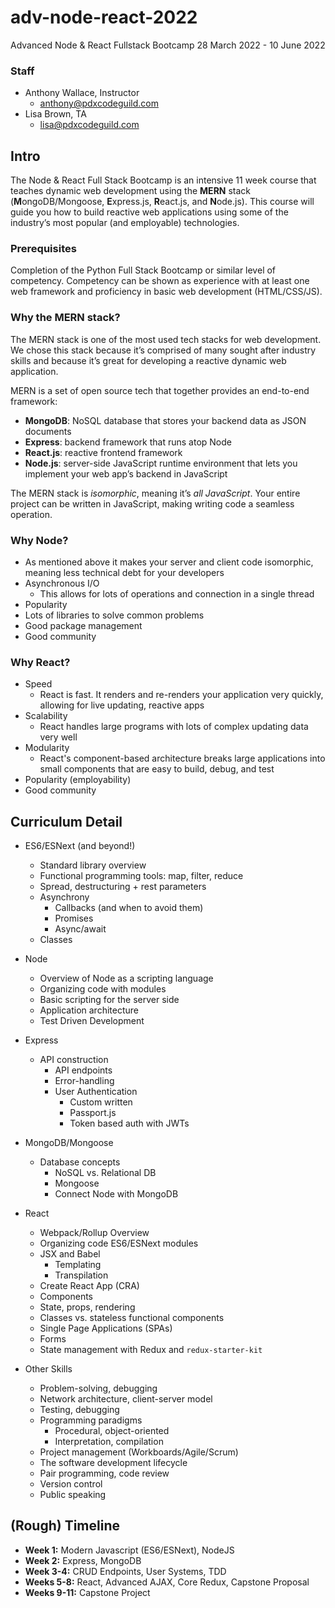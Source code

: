 # adv-node-react-2022
Advanced Node &amp; React Fullstack Bootcamp 28 March 2022 - 10 June 2022

### Staff
- Anthony Wallace, Instructor
  - anthony@pdxcodeguild.com
- Lisa Brown, TA
  - lisa@pdxcodeguild.com

## Intro
The Node & React Full Stack Bootcamp is an intensive 11 week course that teaches dynamic web development using the **MERN** stack (**M**ongoDB/Mongoose, **E**xpress.js, **R**eact.js, and **N**ode.js). This course will guide you how to build reactive web applications using some of the industry’s most popular (and employable) technologies. 

### Prerequisites
Completion of the Python Full Stack Bootcamp or similar level of competency.
Competency can be shown as experience with at least one web framework and proficiency in basic web development (HTML/CSS/JS).

### Why the MERN stack?
The MERN stack is one of the most used tech stacks for web development. We chose this stack because it’s comprised of many sought after industry skills and because it’s great for developing a reactive dynamic web application. 

MERN is a set of open source tech that together provides an end-to-end framework:

- **MongoDB**: NoSQL database that stores your backend data as JSON documents
- **Express**: backend framework that runs atop Node
- **React.js**: reactive frontend framework
- **Node.js**: server-side JavaScript runtime environment that lets you implement your web app’s backend in JavaScript

The MERN stack is *isomorphic*, meaning it’s *all JavaScript*. Your entire project can be written in JavaScript, making writing code a seamless operation. 

### Why Node?
- As mentioned above it makes your server and client code isomorphic, meaning less technical debt for your developers
- Asynchronous I/O
  - This allows for lots of operations and connection in a single thread
- Popularity
- Lots of libraries to solve common problems
- Good package management
- Good community

### Why React?
- Speed
  - React is fast. It renders and re-renders your application very quickly, allowing for live updating, reactive apps
- Scalability 
  - React handles large programs with lots of complex updating data very well
- Modularity
  - React's component-based architecture breaks large applications into small components that are easy to build, debug, and test
- Popularity (employability)
- Good community


## Curriculum Detail
- ES6/ESNext (and beyond!)
  - Standard library overview
  - Functional programming tools: map, filter, reduce
  - Spread, destructuring + rest parameters
  - Asynchrony
      - Callbacks (and when to avoid them)
      - Promises
      - Async/await
  - Classes

- Node
  - Overview of Node as a scripting language
  - Organizing code with modules
  - Basic scripting for the server side
  - Application architecture
  - Test Driven Development
    
- Express
  - API construction
    - API endpoints
    - Error-handling
    - User Authentication
      - Custom written
      - Passport.js
      - Token based auth with JWTs
    
- MongoDB/Mongoose
  - Database concepts
    - NoSQL vs. Relational DB
    - Mongoose
    - Connect Node with MongoDB

- React
  - Webpack/Rollup Overview
  - Organizing code ES6/ESNext modules
  - JSX and Babel
    - Templating
    - Transpilation
  - Create React App (CRA)
  - Components
  - State, props, rendering
  - Classes vs. stateless functional components
  - Single Page Applications (SPAs)
  - Forms
  - State management with Redux and `redux-starter-kit`

- Other Skills
  - Problem-solving, debugging
  - Network architecture, client-server model
  - Testing, debugging
  - Programming paradigms
      - Procedural, object-oriented
      - Interpretation, compilation
  - Project management (Workboards/Agile/Scrum)
  - The software development lifecycle
  - Pair programming, code review
  - Version control
  - Public speaking


## (Rough) Timeline
- **Week 1:** Modern Javascript (ES6/ESNext), NodeJS
- **Week 2:** Express, MongoDB
- **Week 3-4:** CRUD Endpoints, User Systems, TDD
- **Weeks 5-8:** React, Advanced AJAX, Core Redux, Capstone Proposal
- **Weeks 9-11:** Capstone Project